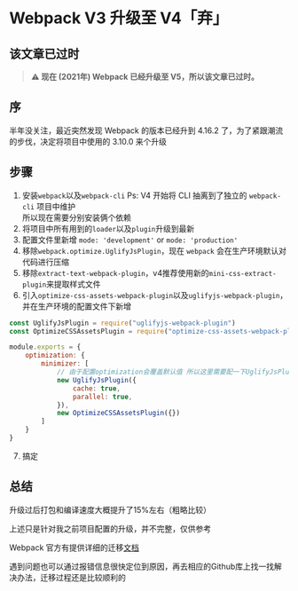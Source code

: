 # Webpack V3 升级至 V4「弃」

## 该文章已过时
> **⚠️ 现在 (2021年) Webpack 已经升级至 V5，所以该文章已过时。**

## 序
半年没关注，最近突然发现 Webpack 的版本已经升到 4.16.2 了，为了紧跟潮流的步伐，决定将项目中使用的 3.10.0 来个升级

## 步骤
1. 安装`webpack`以及`webpack-cli` Ps: V4 开始将 CLI 抽离到了独立的 `webpack-cli` 项目中维护  
所以现在需要分别安装俩个依赖
2. 将项目中所有用到的`loader`以及`plugin`升级到最新
3. 配置文件里新增 `mode: 'development'` or `mode: 'production'`
4. 移除`webpack.optimize.UglifyJsPlugin`，现在 `webpack` 会在生产环境默认对代码进行压缩
5. 移除`extract-text-webpack-plugin`，v4推荐使用新的`mini-css-extract-plugin`来提取样式文件
6. 引入`optimize-css-assets-webpack-plugin`以及`uglifyjs-webpack-plugin`，并在生产环境的配置文件下新增

```js
const UglifyJsPlugin = require("uglifyjs-webpack-plugin")
const OptimizeCSSAssetsPlugin = require("optimize-css-assets-webpack-plugin")

module.exports = {
	optimization: {
		minimizer: [
			// 由于配置optimization会覆盖默认值 所以这里需要配一下UglifyJsPlugin
			new UglifyJsPlugin({
				cache: true,
				parallel: true,
			}),
			new OptimizeCSSAssetsPlugin({})
		]
	}
}
```
7. 搞定

## 总结
升级过后打包和编译速度大概提升了15%左右（粗略比较）

上述只是针对我之前项目配置的升级，并不完整，仅供参考

Webpack 官方有提供详细的迁移[文档](https://webpack.js.org/migrate/4/)

遇到问题也可以通过报错信息很快定位到原因，再去相应的Github库上找一找解决办法，迁移过程还是比较顺利的
